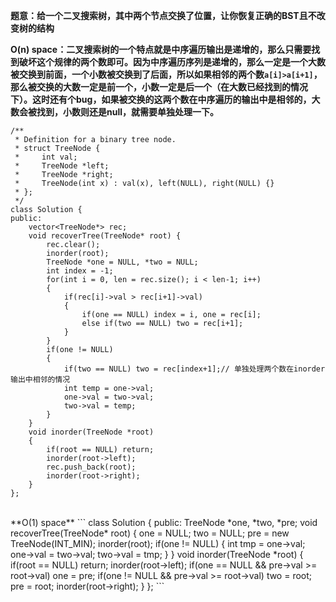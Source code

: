 **题意：给一个二叉搜索树，其中两个节点交换了位置，让你恢复正确的BST且不改变树的结构**

**O(n) space：二叉搜索树的一个特点就是中序遍历输出是递增的，那么只需要找到破坏这个规律的两个数即可。因为中序遍历序列是递增的，那么一定是一个大数被交换到前面，一个小数被交换到了后面，所以如果相邻的两个数```a[i]>a[i+1]```，那么被交换的大数一定是前一个，小数一定是后一个（在大数已经找到的情况下）。这时还有个bug，如果被交换的这两个数在中序遍历的输出中是相邻的，大数会被找到，小数则还是null，就需要单独处理一下。**

```
/**
 * Definition for a binary tree node.
 * struct TreeNode {
 *     int val;
 *     TreeNode *left;
 *     TreeNode *right;
 *     TreeNode(int x) : val(x), left(NULL), right(NULL) {}
 * };
 */
class Solution {
public:
    vector<TreeNode*> rec;
    void recoverTree(TreeNode* root) {
        rec.clear();
        inorder(root);
        TreeNode *one = NULL, *two = NULL;
        int index = -1;
        for(int i = 0, len = rec.size(); i < len-1; i++)
        {
            if(rec[i]->val > rec[i+1]->val)
            {
                if(one == NULL) index = i, one = rec[i];
                else if(two == NULL) two = rec[i+1];
            }
        }
        if(one != NULL)
        {
            if(two == NULL) two = rec[index+1];// 单独处理两个数在inorder输出中相邻的情况
            int temp = one->val;
            one->val = two->val;
            two->val = temp;
        }
    }
    void inorder(TreeNode *root)
    {
        if(root == NULL) return;
        inorder(root->left);
        rec.push_back(root);
        inorder(root->right);
    }
};
```
<br/>
**O(1) space**
```
class Solution {
public:
    TreeNode *one, *two, *pre;
    void recoverTree(TreeNode* root) {
        one = NULL;
        two = NULL;
        pre = new TreeNode(INT_MIN);
        inorder(root);
        if(one != NULL)
        {
            int tmp = one->val;
            one->val = two->val;
            two->val = tmp;
        }
    }
    void inorder(TreeNode *root)
    {
        if(root == NULL) return;
        inorder(root->left);
        if(one == NULL && pre->val >= root->val) one = pre;
        if(one != NULL && pre->val >= root->val) two = root;
        pre = root;
        inorder(root->right);
    }
};
```
